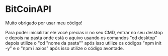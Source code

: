 # BitCoinAPI
Muito obrigado por usar meu código!

Para poder inicializar ele você precias ir no seu CMD, entrar no seu desktop e depois na pasta onde está o aquivo usando os comandos "cd desktop" depois utilize o "cd "nome da pasta"" após isso utilize os códigos "npm init -y" e o "npm i axios" após isso utilize o código avontade.
